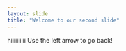 ```yaml
---
layout: slide
title: "Welcome to our second slide"
---
```

hiiiiiiiiii
Use the left arrow to go back!
